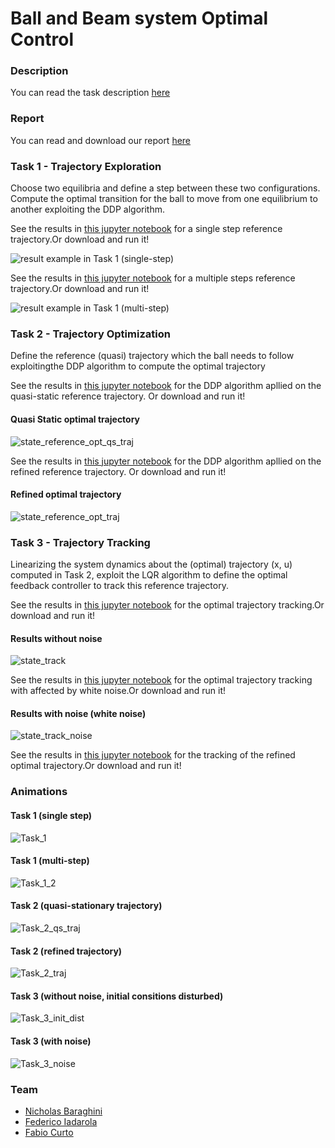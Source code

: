 
# Ball and Beam system Optimal Control 


### Description
You can read the task description [here](https://github.com/NicholasBaraghini/Ball-and-Beam-system-Optimal-Control/files/7913643/OPTCON2021.-Group.21.Ball.and.Beam.project.proposal.pdf)

### Report
You can read and download our report [here]()

### Task 1 - Trajectory Exploration
Choose two equilibria and define a step between these two configurations. Compute the optimal transition for the ball to move from one equilibrium to another exploiting the DDP algorithm.

See the results in [this jupyter notebook](https://github.com/NicholasBaraghini/Ball-and-Beam-system-Optimal-Control/blob/main/Project%20Tasks/TASK_1_OPTCON_Grp21_Ball_and_Beam_Project.ipynb) for a single step reference trajectory.Or download and run it!

![result example in Task 1 (single-step)](https://user-images.githubusercontent.com/76887265/152637309-2804d4fb-8cf2-46f0-9086-03e04e94db1c.jpg)

See the results in [this jupyter notebook](https://github.com/NicholasBaraghini/Ball-and-Beam-system-Optimal-Control/blob/main/Project%20Tasks/TASK_1_2_OPTCON_Grp21_Ball_and_Beam_Project.ipynb) for a multiple steps reference trajectory.Or download and run it!

![result example in Task 1 (multi-step)](https://user-images.githubusercontent.com/76887265/152637326-668c6586-be69-4ea3-b21f-b54e193df37e.jpg)



### Task 2 - Trajectory Optimization
Define the reference (quasi) trajectory which the ball needs to follow exploitingthe DDP algorithm to compute the optimal trajectory

See the results in [this jupyter notebook](https://github.com/NicholasBaraghini/Ball-and-Beam-system-Optimal-Control/blob/main/Project%20Tasks/TASK_2_OPTCON_qs_traj_Grp21_Ball_and_Beam_Project.ipynb) for the DDP algorithm apllied on the quasi-static reference trajectory. Or download and run it!

#### Quasi Static optimal trajectory
![state_reference_opt_qs_traj](https://user-images.githubusercontent.com/76887265/152655930-786311ef-dfd4-457c-808e-4bb6c982d023.jpg)

See the results in [this jupyter notebook](https://github.com/NicholasBaraghini/Ball-and-Beam-system-Optimal-Control/blob/main/Project%20Tasks/TASK_2_OPTCON_traj_Grp21_Ball_and_Beam_Project.ipynb) for the DDP algorithm apllied on the refined reference trajectory. Or download and run it!

#### Refined optimal trajectory
![state_reference_opt_traj](https://user-images.githubusercontent.com/76887265/152655936-cdc49d01-8222-4975-abca-f4446bc6a78a.jpg)




### Task 3 - Trajectory Tracking
Linearizing the system dynamics about the (optimal) trajectory (x, u) computed in Task 2, exploit the LQR algorithm to define the optimal feedback controller to track this reference trajectory.

See the results in [this jupyter notebook](https://github.com/NicholasBaraghini/Ball-and-Beam-system-Optimal-Control/blob/main/Project%20Tasks/TASK_3_OPTCON_init_disturbed_Grp21_Ball_and_Beam_Project.ipynb) for the optimal trajectory tracking.Or download and run it!

#### Results without noise
![state_track](https://user-images.githubusercontent.com/76887265/152655804-93e86a13-061b-434b-948c-7aea5ddd021e.jpg)

See the results in [this jupyter notebook](https://github.com/NicholasBaraghini/Ball-and-Beam-system-Optimal-Control/blob/main/Project%20Tasks/TASK_3_OPTCON_noise_Grp21_Ball_and_Beam_Project.ipynb) for the optimal trajectory tracking with affected by white noise.Or download and run it!

#### Results with noise (white noise)
![state_track_noise](https://user-images.githubusercontent.com/76887265/152655809-91a73b2a-ffa4-41a9-8be7-07f998e4568c.jpg)

See the results in [this jupyter notebook](https://github.com/NicholasBaraghini/Ball-and-Beam-system-Optimal-Control/blob/main/Project%20Tasks/TASK_3_OPTCON_traj_Grp21_Ball_and_Beam_Project.ipynb) for the tracking of the refined optimal trajectory.Or download and run it!




### Animations
#### Task 1 (single step)
![Task_1](https://user-images.githubusercontent.com/76887265/152637823-37191b5f-22f0-48da-a62b-400e1c066bf6.gif)

#### Task 1 (multi-step)
![Task_1_2](https://user-images.githubusercontent.com/76887265/152638321-556cf99f-5b52-4d22-a843-bbaaf5055d90.gif)

#### Task 2 (quasi-stationary trajectory)
![Task_2_qs_traj](https://user-images.githubusercontent.com/76887265/152655379-70e10030-dd35-43ef-8c77-49af63dd1256.gif)

#### Task 2 (refined trajectory)
![Task_2_traj](https://user-images.githubusercontent.com/76887265/152655393-a9563583-abd1-4e2a-9e59-7507462c7f25.gif)

#### Task 3 (without noise, initial consitions disturbed)
![Task_3_init_dist](https://user-images.githubusercontent.com/76887265/152655423-54a6b81c-91fc-405d-8b85-77495d0af5db.gif)

#### Task 3 (with noise)
![Task_3_noise](https://user-images.githubusercontent.com/76887265/152655442-06022776-1525-4ed4-aeb7-68bab92952d0.gif)


### Team

- [Nicholas Baraghini](https://github.com/NicholasBaraghini) 
- [Federico Iadarola](https://github.com/fedeiada)
- [Fabio Curto](https://github.com/FabioCurto)
